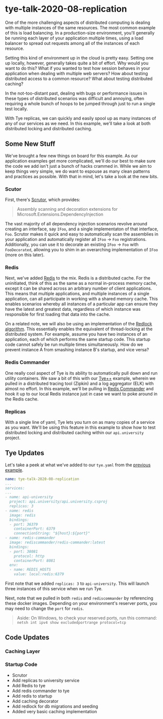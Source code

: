 # tye-talk-2020-08-replication
One of the more challenging aspects of distributed computing is dealing with multiple instances of the same resources.  The most common example of this is load balancing.  In a production-size environment, you'll generally be running each layer of your application multiple times, using a load balancer to spread out requests among all of the instances of each resource.

Setting this kind of environment up in the cloud is pretty easy.  Setting one up locally, however, generally takes quite a bit of effort.  Why would you want to do this?  What if you wanted to test how session behaves in your application when dealing with multiple web servers?  How about testing distributed access to a common resource?  What about testing distributed caching?

In the not-too-distant past, dealing with bugs or performance issues in these types of distributed scenarios was difficult and annoying, often requiring a whole bunch of hoops to be jumped through just to run a single test locally.

With Tye replicas, we can quickly and easily spool up as many instances of any of our services as we need.  In this example, we'll take a look at both distributed locking and distributed caching.

## Some New Stuff
We've brought a few new things on board for this example.  As our application examples get more complicated, we'll do our best to make sure the code we add isn't just a bunch of hacks crammed in.  While we aim to keep things very simple, we do want to espouse as many clean patterns and practices as possible.  With that in mind, let's take a look at the new bits.

### Scutor
First, there's [Scrutor](https://github.com/khellang/Scrutor), which provides:

> Assembly scanning and decoration extensions for Microsoft.Extensions.DependencyInjection

The vast majority of all dependency injection scenarios revolve around creating an interface, say `IFoo`, and a single implementaton of that interface, `Foo`.  Scrutor makes it quick and easy to automatically scan the assemblies in your application and automatically register all `IFoo` -> `Foo` registrations.  Additionally, you can use it to decorate an existing `IFoo` -> `Foo` with `FooDecorated`, allowing you to shim in an overarching implementation of `IFoo` (more on this later).

### Redis
Next, we've added [Redis](https://redis.io/) to the mix.  Redis is a distributed cache.  For the uninitiated, think of this as the same as a normal in-process memory cache, except it can be shared across an arbitrary number of client applications.  This means that multiple applications, and multiple instances of a single application, can all participate in working with a shared memory cache.  This enables scenarios whereby all instances of a particular app can ensure they have the latest and greatest data, regardless of which instance was responsible for first loading that data into the cache.

On a related note, we will also be using an implementation of the [Redlock algorithm](https://redis.io/topics/distlock).  This essentially enables the equivalent of thread-locking at the distributed system.  For example, assume you have two instances of an application, each of which performs the same startup code.  This startup code cannot safely be run multiple times simultaneously.  How do we prevent instance A from smashing instance B's startup, and vice versa?

### Redis Commander
One really cool aspect of Tye is its ability to automatically pull down and run utility containers.  We saw a bit of this with our [Tye++](../tye-talk-2020-06-tye-plus-plus) example, wherein we pulled in a distributed tracing tool (Zipkin) and a log aggregator (ELK) with almost no effort.  In this example, we'll be pulling in [Redis Commander](https://www.bing.com/search?form=MOZLBR&pc=MOZI&q=redis+commander) and hook it up to our local Redis instance just in case we want to poke around in the Redis cache.

### Replicas
With a single line of yaml, Tye lets you turn on as many copies of a service as you want.  We'll be using this feature in this example to show how to test distributed locking and distributed caching within our `api.university` project.

## Tye Updates
Let's take a peek at what we've added to our `tye.yaml` from the [previous example](../tye-talk-2020-07-sql-server).

```yaml
name: tye-talk-2020-08-replication
...
services:
...
- name: api-university
  project: api.university/api.university.csproj
  replicas: 3
- name: redis
  image: redis
  bindings:
  - port: 36379
    containerPort: 6379
    connectionString: "${host}:${port}" 
- name: redis-commander
  image: rediscommander/redis-commander:latest
  bindings:
  - port: 38081
    protocol: http
    containerPort: 8081
  env:
  - name: REDIS_HOSTS
    value: local:redis:6379
```

First note that we added `replicas: 3` to `api-university`.  This will launch three instances of this service when we run Tye.

Next, note that we pulled in both `redis` and `rediscommander` by referencing these docker images.  Depending on your environment's reserver ports, you may need to change the `port` for `redis`.

> Aside: On Windows, to check your reserved ports, run this command: `netsh int ipv4 show excludedportrange protocol=tcp`

## Code Updates

### Caching Layer

### Startup Code

* Scrutor
* Add replicas to university service
* Add Redis to tye
* Add redis commander to tye
* Add redis to startup
* Add caching decorator
* Add redlock for db migrations and seeding
* Added very basic caching implementation
